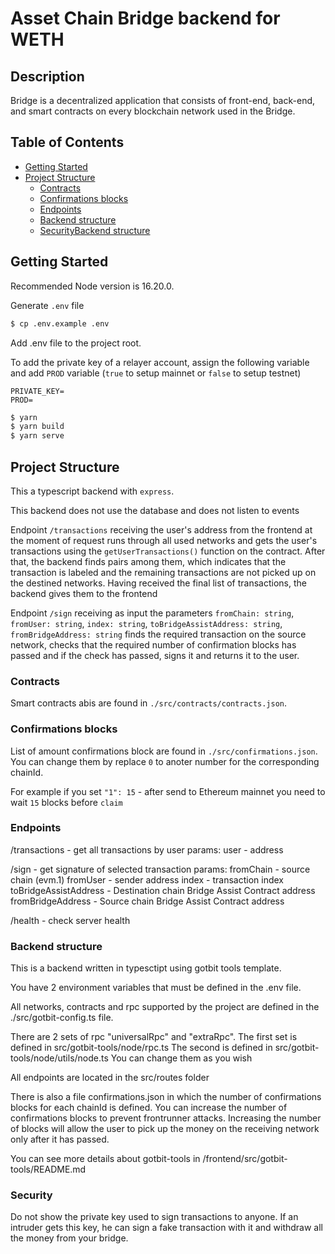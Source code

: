 # Asset Chain Bridge backend for WETH

## Description

Bridge is a decentralized application that consists of front-end, back-end, and smart contracts on every blockchain network used in the Bridge. 

## Table of Contents

- [Getting Started](#getting-started)
- [Project Structure](#project-structure)
  - [Contracts](#contracts)
  - [Confirmations blocks](#confirmations-blocks)
  - [Endpoints](#endpoints)
  - [Backend structure](#backend-structure)
  - [SecurityBackend structure](#security)
  
## Getting Started

Recommended Node version is 16.20.0.

Generate `.env` file

```bash
$ cp .env.example .env
```

Add .env file to the project root.

To add the private key of a relayer account, assign the following variable and add `PROD` variable (`true` to setup mainnet or `false` to setup testnet)

```
PRIVATE_KEY=
PROD=
```

```bash
$ yarn
$ yarn build
$ yarn serve
```

## Project Structure

This a typescript backend with `express`.

This backend does not use the database and does not listen to events

Endpoint `/transactions` receiving the user's address from the frontend at the moment of request runs through all used networks and gets the user's transactions using the `getUserTransactions()` function on the contract. After that, the backend finds pairs among them, which indicates that the transaction is labeled and the remaining transactions are not picked up on the destined networks. Having received the final list of transactions, the backend gives them to the frontend

Endpoint `/sign` receiving as input the parameters 
  `fromChain: string`,
  `fromUser: string`,
  `index: string`,
  `toBridgeAssistAddress: string`,
  `fromBridgeAddress: string`
finds the required transaction on the source network, checks that the required number of confirmation blocks has passed and if the check has passed, signs it and returns it to the user.

### Contracts

Smart contracts abis are found in `./src/contracts/contracts.json`.

### Confirmations blocks

List of amount confirmations block are found in `./src/confirmations.json`.
You can change them by replace `0` to anoter number for the corresponding chainId. 

For example if you set `"1": 15` - after send to Ethereum mainnet you need to wait `15` blocks before `claim`

### Endpoints

/transactions - get all transactions by user
params: 
user - address

/sign - get signature of selected transaction
params:
fromChain - source chain (evm.1)
fromUser - sender address
index - transaction index
toBridgeAssistAddress - Destination chain Bridge Assist Contract address
fromBridgeAddress - Source chain Bridge Assist Contract address

/health - check server health

### Backend structure

This is a backend written in typesctipt using gotbit tools template.

You have 2 environment variables that must be defined in the .env file.

All networks, contracts and rpc supported by the project are defined in the ./src/gotbit-config.ts file. 

There are 2 sets of rpc "universalRpc" and "extraRpc". 
The first set is defined in src/gotbit-tools/node/rpc.ts 
The second is defined in src/gotbit-tools/node/utils/node.ts
You can change them as you wish

All endpoints are located in the src/routes folder

There is also a file confirmations.json in which the number of confirmations blocks for each chainId is defined.
You can increase the number of confirmations blocks to prevent frontrunner attacks.
Increasing the number of blocks will allow the user to pick up the money on the receiving network only after it has passed.


You can see more details about gotbit-tools in /frontend/src/gotbit-tools/README.md

### Security

Do not show the private key used to sign transactions to anyone.
If an intruder gets this key, he can sign a fake transaction with it and withdraw all the money from your bridge.







